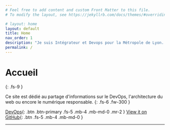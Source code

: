 ```yaml
---
# Feel free to add content and custom Front Matter to this file.
# To modify the layout, see https://jekyllrb.com/docs/themes/#overriding-theme-defaults

# layout: home
layout: default
title: Home
nav_order: 1
description: "Je suis Intégrateur et Devops pour la Métropole de Lyon. Je partage ici les informations qui me sont utile au quotidien."
permalink: /
---
```


# Accueil
{: .fs-9 }

Ce site est dédié au partage d'informations sur le DevOps, l'architecture du web ou encore le numérique responsable.
{: .fs-6 .fw-300 }

[DevOps](/docs/DevOps/){: .btn .btn-primary .fs-5 .mb-4 .mb-md-0 .mr-2 } [View it on GitHub](https://github.com/benoit-marechal/benoit-marechal.github.io){: .btn .fs-5 .mb-4 .mb-md-0 }

---

